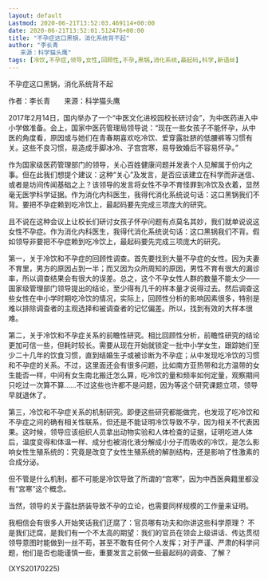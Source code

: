 ```yaml
---
layout: default
Lastmod: 2020-06-21T13:52:03.469114+00:00
date: 2020-06-21T13:52:01.512476+00:00
title: "不孕症这口黑锅，消化系统背不起"
author: "李长青
　　来源：科学猫头鹰"
tags: [冷饮,不孕症,领导,女性,回顾性,不孕,黑锅,消化系统,最起码,科学,新语丝]
---
```


不孕症这口黑锅，消化系统背不起

作者：李长青　　来源：科学猫头鹰

2017年2月14日，国内举办了一个“中医文化进校园校长研讨会”，为中医药进入中小学做准备。会上，国家中医药管理局领导说：“现在一些女孩子不能怀孕，从中医的角度看，原因或与她们在青春期喜欢吃冷饮、爱穿露肚脐的低腰裤等习惯有关。这些不良习惯，易造成手脚冰冷、子宫宫寒，易导致婚后不容易怀孕。”

作为国家级医药管理部门的领导，关心百姓健康问题并发表个人见解属于份内之事。但在此我们想提个建议：这种“关心”及发言，是否应该建立在科学而非迷信、或者是坊间传闻基础之上？该领导的发言将女性不孕不育怪罪到冷饮及衣着，显然毫无医学科学证据。作为消化内科医生，我得代消化系统说句话：这口黑锅我们不背。要把不孕症赖到吃冷饮上，最起码要先完成三项庞大的研究。

且不说在这种会议上让校长们研讨女孩子怀孕问题有点莫名其妙，我们就单说说这女性不孕症。作为消化内科医生，我得代消化系统说句话：这口黑锅我们不背。假如领导非要把不孕症赖到吃冷饮上，最起码要先完成三项庞大的研究。

第一，关于冷饮和不孕症的回顾性调查。首先要找到大量不孕症的女性。因为夫妻不育里，男方的原因占到一半；而又因为众所周知的原因，男性不育有很大的漏诊率，所以调查结果会有很大的误差。总之，这个不孕女性人群的数量不能太少——国家级管理部门领导提出的结论，至少得有几千的样本量才说得过去。然后调查这些女性在中小学时期吃冷饮的情况，实际上，回顾性分析的影响因素很多，特别是难以排除调查者的主观选择和被调查者的记忆偏差。所以，找到有效的大样本很难。

第二，关于冷饮和不孕症关系的前瞻性研究。相比回顾性分析，前瞻性研究的结论更加可信一些，但耗时较长。需要从现在开始就锁定一批中小学女生，跟踪她们至少二十几年的饮食习惯，直到结婚生子或被诊断为不孕症；从中发现吃冷饮的习惯和不孕症的关系。不过，这里面还会有很多问题，比如南方亚热带和北方温带的女生能否一样，中间有女生南北搬迁怎么算，吃冷饮的量和频率如何定量，观察期间只吃过一次算不算……不过这些也许都不是问题，因为等这个研究课题立项，领导早就退休了。

第三，冷饮和不孕症关系的机制研究。即便这些研究都能做完，也发现了吃冷饮和不孕症之间的确有相关性联系，但还是不能证明冷饮导致不孕，因为相关不代表因果。这时候，领导应该组织人员拿出动物实验和人体检查的证据，证明吃进人体后，温度变得和体温一样、成分也被消化液分解成小分子而吸收的冷饮，是怎么影响女性生殖系统的：究竟是改变了女性生殖系统的解剖结构，还是影响了性激素的合成分泌。

但不管是什么机制，都不可能是冷饮导致了所谓的“宫寒”，因为中西医典籍里都没有“宫寒”这个概念。

当然，领导的关于露肚脐装导致不孕的立论，也需要同样规模的工作量来证明。

我相信会有很多人开始笑话我们迂腐了：官员哪有功夫和你讲这些科学原理？ 不是我们迂腐，是我们有一个不太高的期望：我们的官员在领会上级讲话、传达贯彻领导意图时能做到一丝不苟，甚至不敢有任何个人发挥；对于严谨、严肃的科学问题，他们是否也能谨慎一些，重要发言之前做一些最起码的调查、了解？

(XYS20170225)

